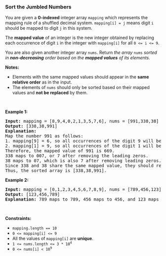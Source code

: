 
<h3>Sort the Jumbled Numbers</h3>
<div><p>You are given a <strong>0-indexed</strong> integer array <code>mapping</code> which represents the mapping rule of a shuffled decimal system. <code>mapping[i] = j</code> means digit <code>i</code> should be mapped to digit <code>j</code> in this system.</p>
<p>The <strong>mapped value</strong> of an integer is the new integer obtained by replacing each occurrence of digit <code>i</code> in the integer with <code>mapping[i]</code> for all <code>0 &lt;= i &lt;= 9</code>.</p>
<p>You are also given another integer array <code>nums</code>. Return <em>the array </em><code>nums</code><em> sorted in <strong>non-decreasing</strong> order based on the <strong>mapped values</strong> of its elements.</em></p>
<p><strong>Notes:</strong></p>
<ul>
<li>Elements with the same mapped values should appear in the <strong>same relative order</strong> as in the input.</li>
<li>The elements of <code>nums</code> should only be sorted based on their mapped values and <strong>not be replaced</strong> by them.</li>
</ul>
<p> </p>
<p><strong>Example 1:</strong></p>
<pre><strong>Input:</strong> mapping = [8,9,4,0,2,1,3,5,7,6], nums = [991,338,38]
<strong>Output:</strong> [338,38,991]
<strong>Explanation:</strong> 
Map the number 991 as follows:
1. mapping[9] = 6, so all occurrences of the digit 9 will become 6.
2. mapping[1] = 9, so all occurrences of the digit 1 will become 9.
Therefore, the mapped value of 991 is 669.
338 maps to 007, or 7 after removing the leading zeros.
38 maps to 07, which is also 7 after removing leading zeros.
Since 338 and 38 share the same mapped value, they should remain in the same relative order, so 338 comes before 38.
Thus, the sorted array is [338,38,991].
</pre>
<p><strong>Example 2:</strong></p>
<pre><strong>Input:</strong> mapping = [0,1,2,3,4,5,6,7,8,9], nums = [789,456,123]
<strong>Output:</strong> [123,456,789]
<strong>Explanation:</strong> 789 maps to 789, 456 maps to 456, and 123 maps to 123. Thus, the sorted array is [123,456,789].
</pre>
<p> </p>
<p><strong>Constraints:</strong></p>
<ul>
<li><code>mapping.length == 10</code></li>
<li><code>0 &lt;= mapping[i] &lt;= 9</code></li>
<li>All the values of <code>mapping[i]</code> are <strong>unique</strong>.</li>
<li><code>1 &lt;= nums.length &lt;= 3 * 10<sup>4</sup></code></li>
<li><code>0 &lt;= nums[i] &lt; 10<sup>9</sup></code></li>
</ul>
</div>
